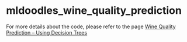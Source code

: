 # mldoodles_wine_quality_prediction

For more details about the code, please refer to the page [Wine Quality Prediction – Using Decision Trees](https://mldoodles.com/wine-quality-prediction/)
